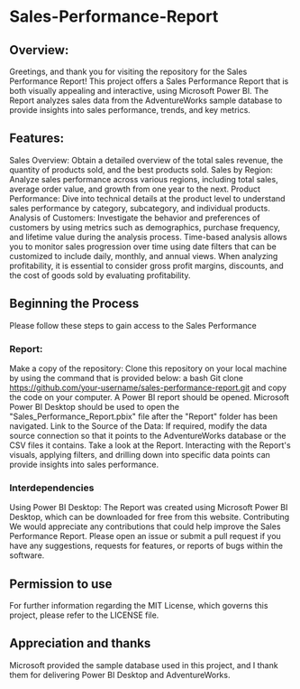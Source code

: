 # Sales-Performance-Report
## Overview:
Greetings, and thank you for visiting the repository for the Sales Performance Report! This project offers a Sales Performance Report that is both visually appealing and interactive, using Microsoft Power BI. The Report analyzes sales data from the AdventureWorks sample database to provide insights into sales performance, trends, and key metrics. 

## Features:
Sales Overview: Obtain a detailed overview of the total sales revenue, the quantity of products sold, and the best products sold. 
Sales by Region: Analyze sales performance across various regions, including total sales, average order value, and growth from one year to the next. 
Product Performance: Dive into technical details at the product level to understand sales performance by category, subcategory, and individual products. 
Analysis of Customers: Investigate the behavior and preferences of customers by using metrics such as demographics, purchase frequency, and lifetime value during the analysis process. 
Time-based analysis allows you to monitor sales progression over time using date filters that can be customized to include daily, monthly, and annual views. When analyzing profitability, it is essential to consider gross profit margins, discounts, and the cost of goods sold by evaluating profitability. 

## Beginning the Process 
Please follow these steps to gain access to the Sales Performance 

### Report: 

Make a copy of the repository: Clone this repository on your local machine by using the command that is provided below: 
a bash 
Git clone https://github.com/your-username/sales-performance-report.git and copy the code on your computer. 
A Power BI report should be opened. Microsoft Power BI Desktop should be used to open the "Sales_Performance_Report.pbix" file after the "Report" folder has been navigated. 
Link to the Source of the Data: If required, modify the data source connection so that it points to the AdventureWorks database or the CSV files it contains. 
Take a look at the Report. Interacting with the Report's visuals, applying filters, and drilling down into specific data points can provide insights into sales performance. 
### Interdependencies 
Using Power BI Desktop: The Report was created using Microsoft Power BI Desktop, which can be downloaded for free from this website. 
Contributing We would appreciate any contributions that could help improve the Sales Performance Report. Please open an issue or submit a pull request if you have any suggestions, requests for features, or reports of bugs within the software. 

## Permission to use 
For further information regarding the MIT License, which governs this project, please refer to the LICENSE file. 

## Appreciation and thanks 
Microsoft provided the sample database used in this project, and I thank them for delivering Power BI Desktop and AdventureWorks.
